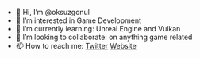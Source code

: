 - 👋 Hi, I’m @oksuzgonul
- 👀 I’m interested in Game Development
- 🌱 I’m currently learning: Unreal Engine and Vulkan
- 💞️ I’m looking to collaborate: on anything game related
- 📫 How to reach me: [Twitter](https://twitter.com/oksuzgonulh) [Website](https://oksuzgonul.github.io)

<!---
oksuzgonul/oksuzgonul is a ✨ special ✨ repository because its `README.md` (this file) appears on your GitHub profile.
You can click the Preview link to take a look at your changes.
--->
